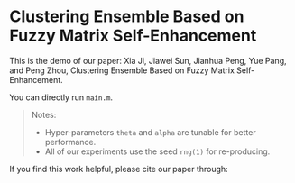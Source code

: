 # Clustering Ensemble Based on Fuzzy Matrix Self-Enhancement

This is the demo of our paper: Xia Ji, Jiawei Sun, Jianhua Peng, Yue Pang, and Peng Zhou, Clustering Ensemble Based on Fuzzy Matrix Self-Enhancement.

You can directly run `main.m`.
> Notes:
> 
> * Hyper-parameters `theta` and `alpha` are tunable for better performance.  
> * All of our experiments use the seed `rng(1)` for re-producing.

If you find this work helpful, please cite our paper through:
```

```
